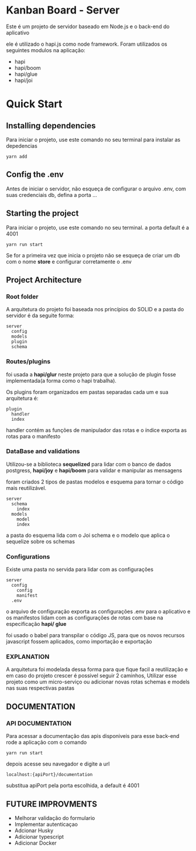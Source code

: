 # Kanban Board - Server

Este é um projeto de servidor baseado em Node.js e o back-end do aplicativo

ele é utilizado o hapi.js como node framework. Foram utilizados os seguintes modulos na aplicação:

- hapi
- hapi/boom
- hapi/glue
- hapi/joi

# Quick Start

## Installing dependencies

Para iniciar o projeto, use este comando no seu terminal para instalar as depedencias

```
yarn add
```

## Config the .env

Antes de iniciar o servidor, não esqueça de configurar o arquivo .env, com suas credenciais db, defina a porta ...

## Starting the project

Para iniciar o projeto, use este comando no seu terminal.
a porta default é a 4001

```
yarn run start
```

Se for a primeira vez que inicia o projeto não se esqueça de criar um db com o nome **store** e configurar corretamente o .env

## Project Architecture

### Root folder

A arquitetura do projeto foi baseada nos princípios do SOLID e a pasta do servidor é da seguite forma:

```
server
  config
  models
  plugin
  schema
```

### Routes/plugins

foi usada a **hapi/glur** neste projeto para que a solução de plugin fosse implementada(a forma como o hapi trabalha).

Os plugins foram organizados em pastas separadas cada um e sua arquitetura é:

```
plugin
  handler
  index
```

handler contém as funções de manipulador das rotas e o índice exporta as rotas para o manifesto

### DataBase and validations

Utilizou-se a biblioteca **sequelized** para lidar com o banco de dados postgress, **hapi/joy** e **hapi/boom** para validar e manipular as mensagens

foram criados 2 tipos de pastas modelos e esquema para tornar o código mais reutilizável.

```
server
  schema
    index
  models
    model
    index
```

a pasta do esquema lida com o Joi schema e o modelo que aplica o sequelize sobre os schemas

### Configurations

Existe uma pasta no servida para lidar com as configurações

```
server
  config
    config
    manifest
  .env
```

o arquivo de configuração exporta as configurações .env para o aplicativo e os manifestos lidam com as configurações de rotas com base na especificação **hapi/ glue**

foi usado o babel para transpilar o código JS, para que os novos recursos javascript fossem aplicados, como importação e exportação

### EXPLANATION

A arquitetura foi modelada dessa forma para que fique facil a reutilização e em caso do projeto crescer é possivel seguir 2 caminhos,
Utilizar esse projeto como um micro-serviço ou adicionar novas rotas schemas e models nas suas respectivas pastas

## DOCUMENTATION

### API DOCUMENTATION

Para acessar a documentação das apis disponiveis para esse back-end rode a aplicação com o comando

```
yarn run start
```

depois acesse seu navegador e digite a url

```
localhost:{apiPort}/documentation
```

substitua apiPort pela porta escolhida, a default é 4001

## FUTURE IMPROVMENTS

- Melhorar validação do formulario
- Implementar autenticaçao
- Adcionar Husky
- Adicionar typescript
- Adicionar Docker
